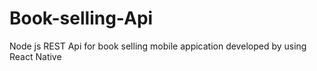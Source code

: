 # Book-selling-Api
Node js REST Api for book selling mobile appication developed by using React Native
